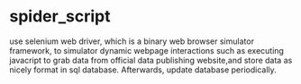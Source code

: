 # spider_script
use selenium web driver, which is a binary web browser simulator framework, to simulator dynamic webpage interactions such as executing javacript to grab data from official data publishing website,and store data as nicely format in sql database.
Afterwards, update database periodically. 
